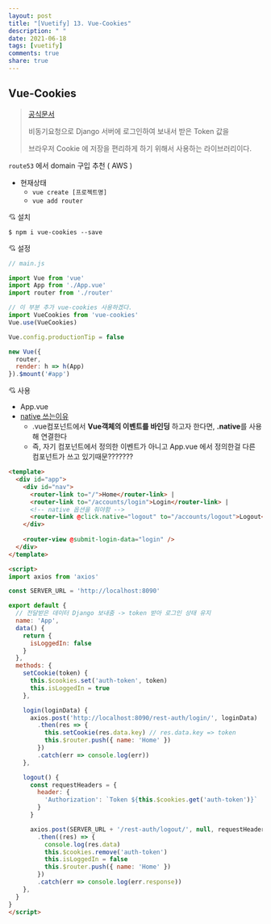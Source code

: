```yaml
---
layout: post
title: "[Vuetify] 13. Vue-Cookies"
description: " "
date: 2021-06-18
tags: [vuetify]
comments: true
share: true
---
```


## Vue-Cookies

> [공식문서](https://www.npmjs.com/package/vue-cookies)
>
> 비동기요청으로 Django 서버에 로그인하여 보내서 받은 Token 값을
>
> 브라우저 Cookie 에 저장을 편리하게 하기 위해서 사용하는 라이브러리이다.

`route53` 에서 domain 구입 추천 ( AWS )



- 현재상태
  - `vue create [프로젝트명]`
  - `vue add router` 







:cupid: 설치

```shell
$ npm i vue-cookies --save
```



:cupid: 설정

```js
// main.js

import Vue from 'vue'
import App from './App.vue'
import router from './router'

// 이 부분 추가 vue-cookies 사용하겠다.
import VueCookies from 'vue-cookies'
Vue.use(VueCookies)

Vue.config.productionTip = false

new Vue({
  router,
  render: h => h(App)
}).$mount('#app')
```



:cupid: 사용

- App.vue
- [native 쓰는이유](https://eddie2yim.tistory.com/47)
  - .vue컴포넌트에서 **Vue객체의 이벤트를 바인딩** 하고자 한다면, **.native**를 사용해 연결한다
  - 즉, 자기 컴포넌트에서 정의한 이벤트가 아니고 App.vue 에서 정의한걸 다른 컴포넌트가
    쓰고 있기때문???????

```html
<template>
  <div id="app">
    <div id="nav">
      <router-link to="/">Home</router-link> |
      <router-link to="/accounts/login">Login</router-link> |
      <!-- native 옵션을 줘야함 -->
      <router-link @click.native="logout" to="/accounts/logout">Logout</router-link>
    </div>
    
    <router-view @submit-login-data="login" />
  </div>
</template>

<script>
import axios from 'axios'

const SERVER_URL = 'http://localhost:8090'

export default {
  // 전달받은 데이터 Django 보내줌 -> token 받아 로그인 상태 유지
  name: 'App',
  data() {
    return {
      isLoggedIn: false
    }
  },
  methods: {
    setCookie(token) {
      this.$cookies.set('auth-token', token)
      this.isLoggedIn = true
    },

    login(loginData) {
      axios.post('http://localhost:8090/rest-auth/login/', loginData)
        .then(res => {
          this.setCookie(res.data.key) // res.data.key => token
          this.$router.push({ name: 'Home' })
        })
        .catch(err => console.log(err))
    },

    logout() {
      const requestHeaders = {
        header: {
          'Authorization': `Token ${this.$cookies.get('auth-token')}`
        }
      }

      axios.post(SERVER_URL + '/rest-auth/logout/', null, requestHeaders)
        .then((res) => {
          console.log(res.data)
          this.$cookies.remove('auth-token')
          this.isLoggedIn = false
          this.$router.push({ name: 'Home' })
        })
        .catch(err => console.log(err.response))
    },
  }
}
</script>
```